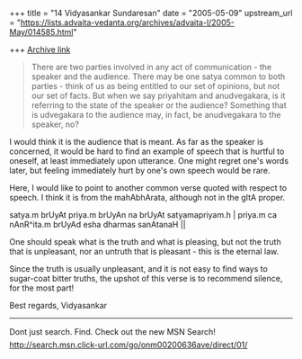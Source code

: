 +++
title = "14 Vidyasankar Sundaresan"
date = "2005-05-09"
upstream_url = "https://lists.advaita-vedanta.org/archives/advaita-l/2005-May/014585.html"

+++
[Archive link](https://lists.advaita-vedanta.org/archives/advaita-l/2005-May/014585.html)


>There are two parties involved in any act of communication - the
>speaker and the audience. There may be one satya common to both
>parties - think of us as being entitled to our set of opinions, but
>not our set of facts. But when we say priyahitam and anudvegakara, is
>it referring to the state of the speaker or the audience? Something
>that is udvegakara to the audience may, in fact, be anudvegakara to
>the speaker, no?

I would think it is the audience that is meant. As far as the speaker is 
concerned, it would be hard to find an example of speech that is hurtful to 
oneself, at least immediately upon utterance. One might regret one's words 
later, but feeling immediately hurt by one's own speech would be rare.

Here, I would like to point to another common verse quoted with respect to 
speech. I think it is from the mahAbhArata, although not in the gItA proper.

satya.m brUyAt priya.m brUyAn na brUyAt satyamapriyam.h |
priya.m ca nAnR^ita.m brUyAd esha dharmas sanAtanaH ||

One should speak what is the truth and what is pleasing, but not the truth 
that is unpleasant, nor an untruth that is pleasant - this is the eternal 
law.

Since the truth is usually unpleasant, and it is not easy to find ways to 
sugar-coat bitter truths, the upshot of this verse is to recommend silence, 
for the most part!

Best regards,
Vidyasankar

_________________________________________________________________
Dont just search. Find. Check out the new MSN Search! 
http://search.msn.click-url.com/go/onm00200636ave/direct/01/


